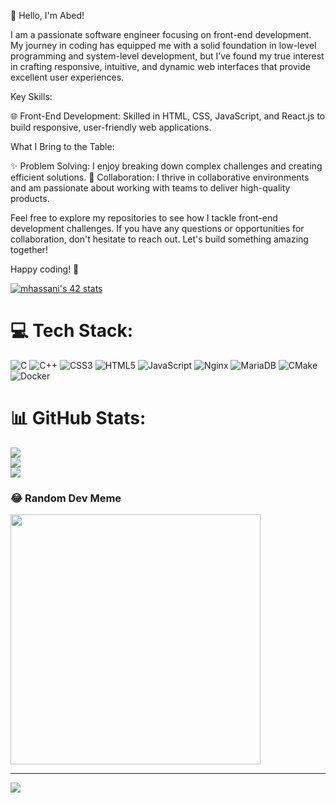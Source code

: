 👋 Hello, I'm Abed!

I am a passionate software engineer focusing on front-end development. My journey in coding has equipped me with a solid foundation in low-level programming and system-level development, but I’ve found my true interest in crafting responsive, intuitive, and dynamic web interfaces that provide excellent user experiences.

Key Skills:

🌐 Front-End Development: Skilled in HTML, CSS, JavaScript, and React.js to build responsive, user-friendly web applications.

What I Bring to the Table:

✨ Problem Solving: I enjoy breaking down complex challenges and creating efficient solutions.
🤝 Collaboration: I thrive in collaborative environments and am passionate about working with teams to deliver high-quality products.

Feel free to explore my repositories to see how I tackle front-end development challenges. If you have any questions or opportunities for collaboration, don't hesitate to reach out. Let's build something amazing together!

Happy coding! 🚀

[![mhassani's 42 stats](https://badge.mediaplus.ma/darkblue/<username>)](https://github.com/oakoudad/badge42)

# 💻 Tech Stack:
![C](https://img.shields.io/badge/c-%2300599C.svg?style=for-the-badge&logo=c&logoColor=white) ![C++](https://img.shields.io/badge/c++-%2300599C.svg?style=for-the-badge&logo=c%2B%2B&logoColor=white) ![CSS3](https://img.shields.io/badge/css3-%231572B6.svg?style=for-the-badge&logo=css3&logoColor=white) ![HTML5](https://img.shields.io/badge/html5-%23E34F26.svg?style=for-the-badge&logo=html5&logoColor=white) ![JavaScript](https://img.shields.io/badge/javascript-%23323330.svg?style=for-the-badge&logo=javascript&logoColor=%23F7DF1E) ![Nginx](https://img.shields.io/badge/nginx-%23009639.svg?style=for-the-badge&logo=nginx&logoColor=white) ![MariaDB](https://img.shields.io/badge/MariaDB-003545?style=for-the-badge&logo=mariadb&logoColor=white) ![CMake](https://img.shields.io/badge/CMake-%23008FBA.svg?style=for-the-badge&logo=cmake&logoColor=white) ![Docker](https://img.shields.io/badge/docker-%230db7ed.svg?style=for-the-badge&logo=docker&logoColor=white)
# 📊 GitHub Stats:
![](https://github-readme-stats.vercel.app/api?username=hiabed&theme=dark&hide_border=false&include_all_commits=false&count_private=false)<br/>
![](https://github-readme-streak-stats.herokuapp.com/?user=hiabed&theme=dark&hide_border=false)<br/>
![](https://github-readme-stats.vercel.app/api/top-langs/?username=hiabed&theme=dark&hide_border=false&include_all_commits=false&count_private=false&layout=compact)

### 😂 Random Dev Meme
<img src='https://randommeme-five.vercel.app/' style="height: 400px;"/>

---
[![](https://visitcount.itsvg.in/api?id=hiabed&icon=0&color=0)](https://visitcount.itsvg.in)

<!-- Proudly created with GPRM ( https://gprm.itsvg.in ) -->
